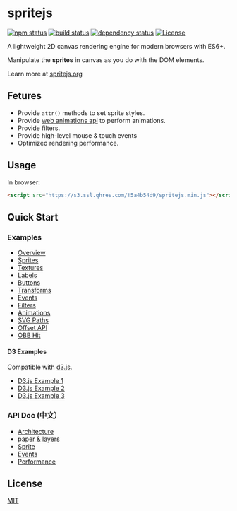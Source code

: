 # spritejs 

[![npm status](https://img.shields.io/npm/v/spritejs.svg)](https://www.npmjs.org/package/spritejs)
[![build status](https://api.travis-ci.org/spritejs/spritejs.svg?branch=master)](https://travis-ci.org/spritejs/spritejs) 
[![dependency status](https://david-dm.org/spritejs/spritejs.svg)](https://david-dm.org/spritejs/spritejs)
[![License](https://img.shields.io/npm/l/spritejs.svg)](LICENSE)

A lightweight 2D canvas rendering engine for modern browsers with ES6+.

Manipulate the **sprites** in canvas as you do with the DOM elements.

Learn more at [spritejs.org](http://spritejs.org/)

## Fetures

- Provide `attr()` methods to set sprite styles.
- Provide [web animations api](https://w3c.github.io/web-animations/#the-animation-interface
) to perform animations.
- Provide filters.
- Provide high-level mouse & touch events
- Optimized rendering performance.

## Usage

In browser:

```html
<script src="https://s3.ssl.qhres.com/!5a4b54d9/spritejs.min.js"></script>
```

## Quick Start

### Examples

- [Overview](http://spritejs.org/)
- [Sprites](http://spritejs.org/#basic_sprites)
- [Textures](http://spritejs.org/#sprites_textures)
- [Labels](http://spritejs.org/#labels)
- [Buttons](http://spritejs.org/#buttons)
- [Transforms](http://spritejs.org/#sprites_transforms)
- [Events](http://spritejs.org/#sprite_events)
- [Filters](http://spritejs.org/#filters)
- [Animations](http://spritejs.org/#animations)
- [SVG Paths](http://spritejs.org/#svg_path)
- [Offset API](http://spritejs.org/#offset_api)
- [OBB Hit](http://spritejs.org/#obb)

#### D3 Examples

Compatible with [d3.js](https://github.com/d3/d3).

- [D3.js Example 1](http://spritejs.org/#d3)
- [D3.js Example 2](http://spritejs.org/#d3-2)
- [D3.js Example 3](http://spritejs.org/#d3-3)

### API Doc (中文）

- [Architecture](docs#整体结构)
- [paper & layers](docs#快速上手)
- [Sprite](docs#sprite-类结构)
- [Events](docs#事件机制)
- [Performance](docs#性能)
	
## License

[MIT](LICENSE)
